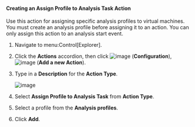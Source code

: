 #### Creating an Assign Profile to Analysis Task Action

Use this action for assigning specific analysis profiles to virtual
machines. You must create an analysis profile before assigning it to an
action. You can only assign this action to an analysis start event.

1.  Navigate to menu:Control\[Explorer\].

2.  Click the **Actions** accordion, then click
    ![image](../images/1847.png) (**Configuration**),
    ![image](../images/1862.png) (**Add a new Action**).

3.  Type in a **Description** for the **Action Type**.

    ![image](../images/1905.png)

4.  Select **Assign Profile to Analysis Task** from **Action Type**.

5.  Select a profile from the **Analysis profiles**.

6.  Click **Add**.
